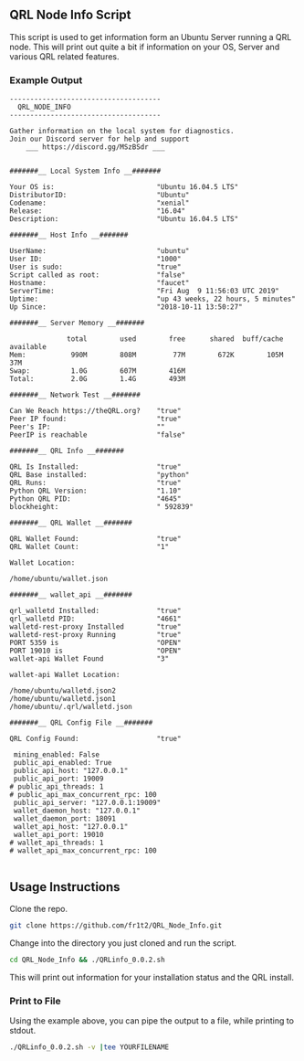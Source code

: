## QRL Node Info Script

This script is used to get information form an Ubuntu Server running a QRL node. This will print out quite a bit if information on your OS, Server and various QRL related features.

### Example Output

```
-------------------------------------
  QRL_NODE_INFO
-------------------------------------

Gather information on the local system for diagnostics.
Join our Discord server for help and support
	___ https://discord.gg/MSzBSdr ___


#######__ Local System Info __#######

Your OS is:                         "Ubuntu 16.04.5 LTS"
DistributorID:                      "Ubuntu"
Codename:                           "xenial"
Release:                            "16.04"
Description:                        "Ubuntu 16.04.5 LTS"

#######__ Host Info __#######

UserName:                           "ubuntu"
User ID:                            "1000"
User is sudo:                       "true"
Script called as root:              "false"
Hostname:                           "faucet"
ServerTime:                         "Fri Aug  9 11:56:03 UTC 2019"
Uptime:                             "up 43 weeks, 22 hours, 5 minutes"
Up Since:                           "2018-10-11 13:50:27"

#######__ Server Memory __#######

              total        used        free      shared  buff/cache   available
Mem:           990M        808M         77M        672K        105M         37M
Swap:          1.0G        607M        416M
Total:         2.0G        1.4G        493M

#######__ Network Test __#######

Can We Reach https://theQRL.org?    "true"
Peer IP found:                      "true"
Peer's IP:                          ""
PeerIP is reachable                 "false"

#######__ QRL Info __#######

QRL Is Installed:                   "true"
QRL Base installed:                 "python"
QRL Runs:                           "true"
Python QRL Version:                 "1.10"
Python QRL PID:                     "4645"
blockheight:                        " 592839"

#######__ QRL Wallet __#######

QRL Wallet Found:                   "true"
QRL Wallet Count:                   "1"

Wallet Location:

/home/ubuntu/wallet.json

#######__ wallet_api __#######

qrl_walletd Installed:              "true"
qrl_walletd PID:                    "4661"
walletd-rest-proxy Installed        "true"
walletd-rest-proxy Running          "true"
PORT 5359 is                        "OPEN"
PORT 19010 is                       "OPEN"
wallet-api Wallet Found             "3"

wallet-api Wallet Location:

/home/ubuntu/walletd.json2
/home/ubuntu/walletd.json1
/home/ubuntu/.qrl/walletd.json

#######__ QRL Config File __#######

QRL Config Found:                   "true"

 mining_enabled: False
 public_api_enabled: True
 public_api_host: "127.0.0.1"
 public_api_port: 19009
# public_api_threads: 1
# public_api_max_concurrent_rpc: 100
 public_api_server: "127.0.0.1:19009"
 wallet_daemon_host: "127.0.0.1"
 wallet_daemon_port: 18091
 wallet_api_host: "127.0.0.1"
 wallet_api_port: 19010
# wallet_api_threads: 1
# wallet_api_max_concurrent_rpc: 100


```

## Usage Instructions

Clone the repo.

```bash
git clone https://github.com/fr1t2/QRL_Node_Info.git
```

Change into the directory you just cloned and run the script.

```bash
cd QRL_Node_Info && ./QRLinfo_0.0.2.sh
```

This will print out information for your installation status and the QRL install.


### Print to File

Using the example above, you can pipe the output to a file, while printing to stdout.


```bash
./QRLinfo_0.0.2.sh -v |tee YOURFILENAME
```

